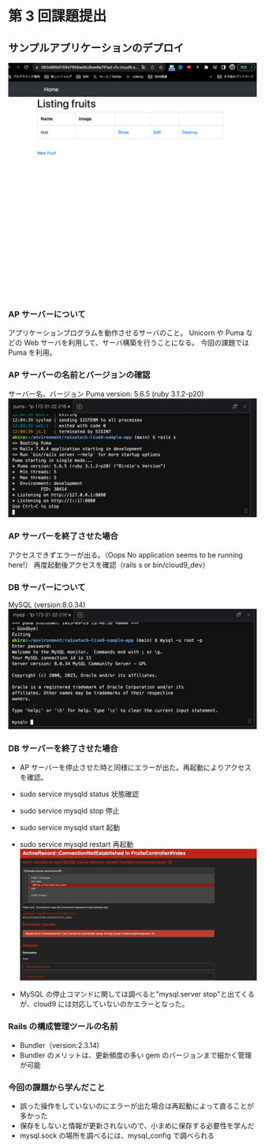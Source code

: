 # 第 3 回課題提出

## サンプルアプリケーションのデプロイ

![デプロイ](deploy.png)

### AP サーバーについて

アプリケーションプログラムを動作させるサーバのこと。
Unicorn や Puma などの Web サーバを利用して、サーバ構築を行うことになる。
今回の課題では Puma を利用。

### AP サーバーの名前とバージョンの確認

サーバー名、バージョン
Puma version: 5.6.5 (ruby 3.1.2-p20)
![Puma_version](APserver.png)

### AP サーバーを終了させた場合

アクセスできずエラーが出る。（Oops No application seems to be running here!）
再度起動後アクセスを確認（rails s or bin/cloud9_dev）

### DB サーバーについて

MySQL (version:8.0.34)
![MySQL](MySQL.png)

### DB サーバーを終了させた場合

- AP サーバーを停止させた時と同様にエラーが出た。再起動によりアクセスを確認。

- sudo service mysqld status 状態確認
- sudo service mysqld stop 停止
- sudo service mysqld start 起動
- sudo service mysqld restart 再起動
  ![MySQLstop](MySQLstop.png)

- MySQL の停止コマンドに関しては調べると"mysql.server stop"と出てくるが、cloud9 には対応していないのかエラーとなった。

### Rails の構成管理ツールの名前

- Bundler（version:2.3.14)
- Bundler のメリットは、更新頻度の多い gem のバージョンまで細かく管理が可能

### 今回の課題から学んだこと

- 誤った操作をしていないのにエラーが出た場合は再起動によって直ることが多かった
- 保存をしないと情報が更新されないので、小まめに保存する必要性を学んだ
- mysql.sock の場所を調べるには、mysql_config で調べられる
